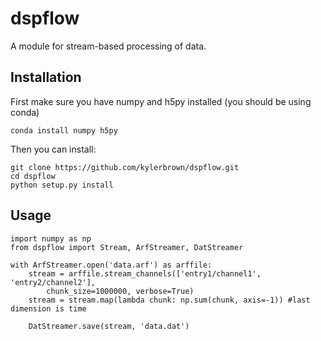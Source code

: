 # dspflow

A module for stream-based processing of data. 


## Installation

First make sure you have numpy and h5py installed (you should be using conda)

    conda install numpy h5py

Then you can install:

    git clone https://github.com/kylerbrown/dspflow.git
    cd dspflow
    python setup.py install


## Usage


    import numpy as np
    from dspflow import Stream, ArfStreamer, DatStreamer

    with ArfStreamer.open('data.arf') as arffile:
        stream = arffile.stream_channels(['entry1/channel1', 'entry2/channel2'], 
            chunk_size=1000000, verbose=True)
        stream = stream.map(lambda chunk: np.sum(chunk, axis=-1)) #last dimension is time

        DatStreamer.save(stream, 'data.dat')
